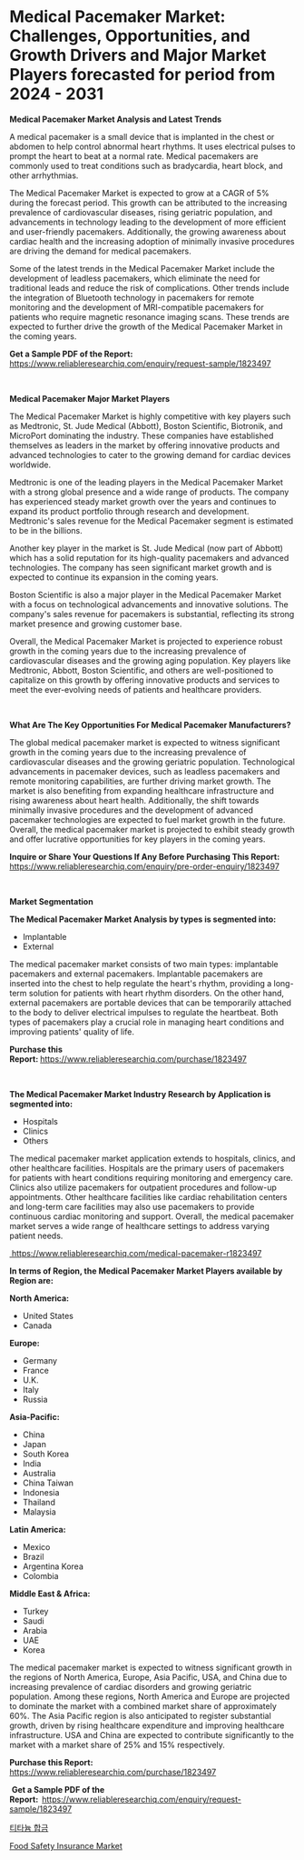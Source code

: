 <p><h1>Medical Pacemaker Market: Challenges, Opportunities, and Growth Drivers and Major Market Players forecasted for period from 2024 - 2031</h1></p><p><strong>Medical Pacemaker Market Analysis and Latest Trends</strong></p>
<p><p>A medical pacemaker is a small device that is implanted in the chest or abdomen to help control abnormal heart rhythms. It uses electrical pulses to prompt the heart to beat at a normal rate. Medical pacemakers are commonly used to treat conditions such as bradycardia, heart block, and other arrhythmias.</p><p>The Medical Pacemaker Market is expected to grow at a CAGR of 5% during the forecast period. This growth can be attributed to the increasing prevalence of cardiovascular diseases, rising geriatric population, and advancements in technology leading to the development of more efficient and user-friendly pacemakers. Additionally, the growing awareness about cardiac health and the increasing adoption of minimally invasive procedures are driving the demand for medical pacemakers.</p><p>Some of the latest trends in the Medical Pacemaker Market include the development of leadless pacemakers, which eliminate the need for traditional leads and reduce the risk of complications. Other trends include the integration of Bluetooth technology in pacemakers for remote monitoring and the development of MRI-compatible pacemakers for patients who require magnetic resonance imaging scans. These trends are expected to further drive the growth of the Medical Pacemaker Market in the coming years.</p></p>
<p><strong>Get a Sample PDF of the Report:&nbsp;</strong> <a href="https://www.reliableresearchiq.com/enquiry/request-sample/1823497">https://www.reliableresearchiq.com/enquiry/request-sample/1823497</a></p>
<p>&nbsp;</p>
<p><strong>Medical Pacemaker Major Market Players</strong></p>
<p><p>The Medical Pacemaker Market is highly competitive with key players such as Medtronic, St. Jude Medical (Abbott), Boston Scientific, Biotronik, and MicroPort dominating the industry. These companies have established themselves as leaders in the market by offering innovative products and advanced technologies to cater to the growing demand for cardiac devices worldwide.</p><p>Medtronic is one of the leading players in the Medical Pacemaker Market with a strong global presence and a wide range of products. The company has experienced steady market growth over the years and continues to expand its product portfolio through research and development. Medtronic's sales revenue for the Medical Pacemaker segment is estimated to be in the billions.</p><p>Another key player in the market is St. Jude Medical (now part of Abbott) which has a solid reputation for its high-quality pacemakers and advanced technologies. The company has seen significant market growth and is expected to continue its expansion in the coming years.</p><p>Boston Scientific is also a major player in the Medical Pacemaker Market with a focus on technological advancements and innovative solutions. The company's sales revenue for pacemakers is substantial, reflecting its strong market presence and growing customer base.</p><p>Overall, the Medical Pacemaker Market is projected to experience robust growth in the coming years due to the increasing prevalence of cardiovascular diseases and the growing aging population. Key players like Medtronic, Abbott, Boston Scientific, and others are well-positioned to capitalize on this growth by offering innovative products and services to meet the ever-evolving needs of patients and healthcare providers.</p></p>
<p>&nbsp;</p>
<p><strong>What Are The Key Opportunities For Medical Pacemaker Manufacturers?</strong></p>
<p><p>The global medical pacemaker market is expected to witness significant growth in the coming years due to the increasing prevalence of cardiovascular diseases and the growing geriatric population. Technological advancements in pacemaker devices, such as leadless pacemakers and remote monitoring capabilities, are further driving market growth. The market is also benefiting from expanding healthcare infrastructure and rising awareness about heart health. Additionally, the shift towards minimally invasive procedures and the development of advanced pacemaker technologies are expected to fuel market growth in the future. Overall, the medical pacemaker market is projected to exhibit steady growth and offer lucrative opportunities for key players in the coming years.</p></p>
<p><strong>Inquire or Share Your Questions If Any Before Purchasing This Report:</strong> <a href="https://www.reliableresearchiq.com/enquiry/pre-order-enquiry/1823497">https://www.reliableresearchiq.com/enquiry/pre-order-enquiry/1823497</a></p>
<p>&nbsp;</p>
<p><strong>Market Segmentation</strong></p>
<p><strong>The Medical Pacemaker Market Analysis by types is segmented into:</strong></p>
<p><ul><li>Implantable</li><li>External</li></ul></p>
<p><p>The medical pacemaker market consists of two main types: implantable pacemakers and external pacemakers. Implantable pacemakers are inserted into the chest to help regulate the heart's rhythm, providing a long-term solution for patients with heart rhythm disorders. On the other hand, external pacemakers are portable devices that can be temporarily attached to the body to deliver electrical impulses to regulate the heartbeat. Both types of pacemakers play a crucial role in managing heart conditions and improving patients' quality of life.</p></p>
<p><strong>Purchase this Report:&nbsp;</strong><a href="https://www.reliableresearchiq.com/purchase/1823497">https://www.reliableresearchiq.com/purchase/1823497</a></p>
<p>&nbsp;</p>
<p><strong>The Medical Pacemaker Market Industry Research by Application is segmented into:</strong></p>
<p><ul><li>Hospitals</li><li>Clinics</li><li>Others</li></ul></p>
<p><p>The medical pacemaker market application extends to hospitals, clinics, and other healthcare facilities. Hospitals are the primary users of pacemakers for patients with heart conditions requiring monitoring and emergency care. Clinics also utilize pacemakers for outpatient procedures and follow-up appointments. Other healthcare facilities like cardiac rehabilitation centers and long-term care facilities may also use pacemakers to provide continuous cardiac monitoring and support. Overall, the medical pacemaker market serves a wide range of healthcare settings to address varying patient needs.</p></p>
<p><a href="https://www.reliableresearchiq.com/medical-pacemaker-r1823497">&nbsp;https://www.reliableresearchiq.com/medical-pacemaker-r1823497</a></p>
<p><strong>In terms of Region, the Medical Pacemaker Market Players available by Region are:</strong></p>
<p>
    <p> <strong> North America: </strong>
        <ul>
            <li>United States</li>
            <li>Canada</li>
        </ul>
        </p> 
    <p> <strong> Europe: </strong>
        <ul>
            <li>Germany</li>
            <li>France</li>
            <li>U.K.</li>
            <li>Italy</li>
            <li>Russia</li>
        </ul>
        </p> 
    <p> <strong> Asia-Pacific: </strong>
        <ul>
            <li>China</li>
            <li>Japan</li>
            <li>South Korea</li>
            <li>India</li>
            <li>Australia</li>
            <li>China Taiwan</li>
            <li>Indonesia</li>
            <li>Thailand</li>
            <li>Malaysia</li>
        </ul>
        </p> 
    <p> <strong> Latin America: </strong>
        <ul>
            <li>Mexico</li>
            <li>Brazil</li>
            <li>Argentina Korea</li>
            <li>Colombia</li>
        </ul>
        </p> 
    <p> <strong> Middle East & Africa: </strong>
        <ul>
            <li>Turkey</li>
            <li>Saudi</li>
            <li>Arabia</li>
            <li>UAE</li>
            <li>Korea</li>
        </ul>
    </p>
    </p>
<p><p>The medical pacemaker market is expected to witness significant growth in the regions of North America, Europe, Asia Pacific, USA, and China due to increasing prevalence of cardiac disorders and growing geriatric population. Among these regions, North America and Europe are projected to dominate the market with a combined market share of approximately 60%. The Asia Pacific region is also anticipated to register substantial growth, driven by rising healthcare expenditure and improving healthcare infrastructure. USA and China are expected to contribute significantly to the market with a market share of 25% and 15% respectively.</p></p>
<p><strong>Purchase this Report: </strong><a href="https://www.reliableresearchiq.com/purchase/1823497">https://www.reliableresearchiq.com/purchase/1823497</a></p>
<p>&nbsp;<strong>Get a Sample PDF of the Report:&nbsp;&nbsp;</strong><a href="https://www.reliableresearchiq.com/enquiry/request-sample/1823497">https://www.reliableresearchiq.com/enquiry/request-sample/1823497</a></p>
<p><strong></strong></p>
<p><p><a href="https://github.com/OwenHamiytll568745/Market-Research-Report-List-3/blob/main/659084374466.md">티타늄 합금</a></p><p><a href="https://issuu.com/reportprime-2/docs/food-safety-insurance-market-size-2030.pptx">Food Safety Insurance Market</a></p></p>